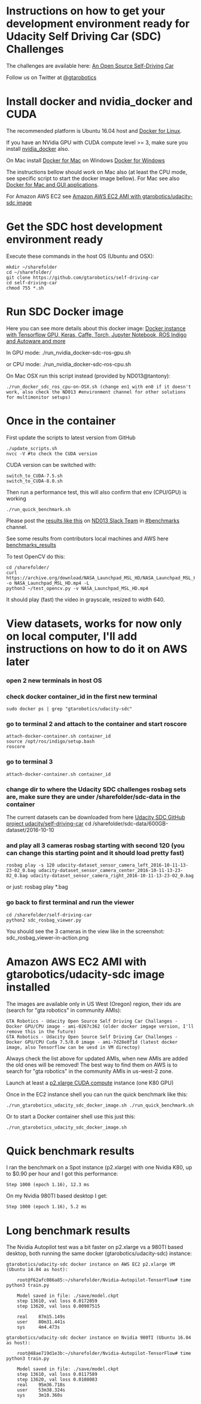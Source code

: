 

# Instructions on how to get your development environment ready for Udacity Self Driving Car (SDC) Challenges

The challenges are available here:
	[An Open Source Self-Driving Car](https://www.udacity.com/self-driving-car)

Follow us on Twitter at [@gtarobotics](https://twitter.com/gtarobotics)

# Install docker and nvidia_docker and CUDA

The recommended platform is Ubuntu 16.04 host and [Docker for Linux](https://docs.docker.com/engine/installation/linux/ubuntulinux/).

If you have an NVidia GPU with CUDA compute level >= 3, make sure you install [nvidia_docker](https://github.com/NVIDIA/nvidia-docker) also.

On Mac install [Docker for Mac](https://docs.docker.com/docker-for-mac/) on Windows [Docker for Windows](https://docs.docker.com/docker-for-windows/)

The instructions bellow should work on Mac also (at least the CPU mode, see specific script to start the docker image bellow).
For Mac see also [Docker for Mac and GUI applications](https://fredrikaverpil.github.io/2016/07/31/docker-for-mac-and-gui-applications/).

For Amazon AWS EC2 see [Amazon AWS EC2 AMI with gtarobotics/udacity-sdc image](#amazon-aws-ec2-ami-with-gtaroboticsudacity-sdc-image-installed) 

# Get the SDC host development environment ready

Execute these commands in the host OS (Ubuntu and OSX):
	
	mkdir ~/sharefolder
	cd ~/sharefolder/
	git clone https://github.com/gtarobotics/self-driving-car
	cd self-driving-car
	chmod 755 *.sh

# Run SDC Docker image

Here you can see more details about this docker image:
	[Docker instance with Tensorflow GPU, Keras, Caffe, Torch, Jupyter Notebook, ROS Indigo and Autoware and more](https://hub.docker.com/r/gtarobotics/udacity-sdc/)

In GPU mode:
	./run_nvidia_docker-sdc-ros-gpu.sh

or CPU mode:
	./run_nvidia_docker-sdc-ros-cpu.sh

On Mac OSX run this script instead (provided by ND013@tantony):

	./run_docker_sdc_ros_cpu-on-OSX.sh (change en1 with en0 if it doesn't work, also check the ND013 #environment channel for other solutions for multimonitor setups)

# Once in the container
First update the scripts to latest version from GitHub

	./update_scripts.sh
	nvcc -V #to check the CUDA version

CUDA version can be switched with:

	switch_to_CUDA-7.5.sh
	switch_to_CUDA-8.0.sh

Then run a performance test, this will also confirm that env (CPU/GPU) is working

	./run_quick_benchmark.sh

Please post the [results like this](#quick-benchmark-results) on [ND013 Slack Team](https://nd013.udacity.com/) in [#benchmarks](https://nd013.slack.com/messages/benchmarks) channel.

See some results from contributors local machines and AWS here [benchmarks_results](./benchmarks_results)

To test OpenCV do this:

	cd /sharefolder/
	curl https://archive.org/download/NASA_Launchpad_MSL_HD/NASA_Launchpad_MSL_HD.mp4 -o NASA_Launchpad_MSL_HD.mp4 -L
	python3 ~/test_opencv.py -v NASA_Launchpad_MSL_HD.mp4

It should play (fast) the video in grayscale, resized to width 640.

# View datasets, works for now only on local computer, I'll add instructions on how to do it on AWS later

### open 2 new terminals in host OS

### check docker container_id in the first new terminal	
	sudo docker ps | grep "gtarobotics/udacity-sdc"

### go to terminal 2 and attach to the container and start roscore
	attach-docker-container.sh container_id
	source /opt/ros/indigo/setup.bash
	roscore 
 
### go to terminal 3
	attach-docker-container.sh container_id

### change dir to where the Udacity SDC challenges rosbag sets are, make sure they are under /sharefolder/sdc-data in the container
The current datasets can be downloaded from here [Udacity SDC GitHub project udacity/self-driving-car](https://github.com/udacity/self-driving-car)
	cd /sharefolder/sdc-data/600GB-dataset/2016-10-10

### and play all 3 cameras rosbag starting with second 120 (you can change this starting point and it should load pretty fast)	
	rosbag play -s 120 udacity-dataset_sensor_camera_left_2016-10-11-13-23-02_0.bag udacity-dataset_sensor_camera_center_2016-10-11-13-23-02_0.bag udacity-dataset_sensor_camera_right_2016-10-11-13-23-02_0.bag

or just:
	rosbag play *.bag

### go back to first terminal and run the viewer
	cd /sharefolder/self-driving-car
	python2 sdc_rosbag_viewer.py

You should see the 3 cameras in the view like in the screenshot:
	sdc_rosbag_viewer-in-action.png

# Amazon AWS EC2 AMI with gtarobotics/udacity-sdc image installed
The images are available only in US West (Oregon) region, their ids are (search for "gta robotics" in community AMIs):
 
	GTA Robotics - Udacity Open Source Self Driving Car Challanges - Docker GPU/CPU image - ami-0267c362 (older docker imgage version, I'll remove this in the future)
	GTA Robotics - Udacity Open Source Self Driving Car Challenges - Docker GPU/CPU Cuda 7.5/8.0 image - ami-7d28e8f1d (latest docker image, also Tensorflow can be uesd in VM directoy)

Always check the list above for updated AMIs, when new AMIs are added the old ones will be removed!
The best way to find them on AWS is to search for "gta robotics" in the community AMIs in us-west-2 zone.

Launch at least a [p2.xlarge CUDA compute](https://aws.amazon.com/ec2/instance-types/p2/) instance (one K80 GPU)

Once in the EC2 instance shell you can run the quick benchmark like this:

	./run_gtarobotics_udacity_sdc_docker_image.sh ./run_quick_benchmark.sh

Or to start a Docker container shell use this just this:

	./run_gtarobotics_udacity_sdc_docker_image.sh

# Quick benchmark results
I ran the benchmark on a Spot instance (p2.xlarge) with one Nvidia K80, up to $0.90 per hour and I got this performance:

	Step 1000 (epoch 1.16), 12.3 ms

On my Nvidia 980TI based desktop I get:

	Step 1000 (epoch 1.16), 5.2 ms 

# Long benchmark results
The Nvidia Autopilot test was a bit faster on p2.xlarge vs a 980TI based desktop, both running the same docker (gtarobotics/udacity-sdc) instance:

	gtarobotics/udacity-sdc docker instance on AWS EC2 p2.xlarge VM (Ubuntu 14.04 as host):

		root@f62afc086a85:~/sharefolder/Nvidia-Autopilot-TensorFlow# time python3 train.py

		Model saved in file: ./save/model.ckpt
		step 13610, val loss 0.0172059
		step 13620, val loss 0.00907515

		real	87m15.149s
		user	80m31.441s
		sys		4m4.473s

	gtarobotics/udacity-sdc docker instance on Nvidia 980TI (Ubuntu 16.04 as host):

		root@48ae719d1e3b:~/sharefolder/Nvidia-Autopilot-TensorFlow# time python3 train.py
		
		Model saved in file: ./save/model.ckpt
		step 13610, val loss 0.0117589
		step 13620, val loss 0.0108083
		real    95m36.718s
		user    53m38.324s
		sys     3m10.360s